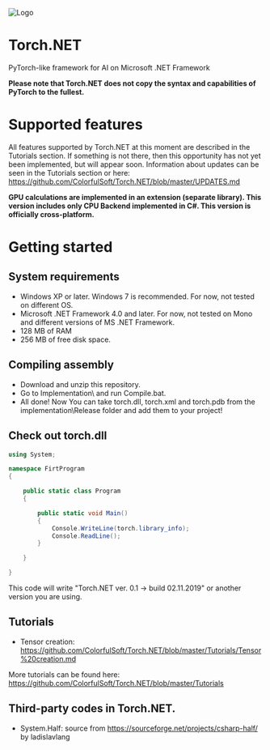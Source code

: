 ![Logo](https://github.com/ColorfulSoft/Torch.NET/blob/master/Torch.NET_logo.png)

# Torch.NET

PyTorch-like framework for AI on Microsoft .NET Framework

**Please note that Torch.NET does not copy the syntax and capabilities of PyTorch to the fullest.**

# Supported features
All features supported by Torch.NET at this moment are described in the Tutorials section. If something is not there, then this opportunity has not yet been implemented, but will appear soon. Information about updates can be seen in the Tutorials section or here: https://github.com/ColorfulSoft/Torch.NET/blob/master/UPDATES.md

**GPU calculations are implemented in an extension (separate library). This version includes only CPU Backend implemented in C#. This version is officially cross-platform.**

# Getting started
## System requirements
* Windows XP or later. Windows 7 is recommended. For now, not tested on different OS.
* Microsoft .NET Framework 4.0 and later. For now, not tested on Mono and different versions of MS .NET Framework.
* 128 MB of RAM
* 256 MB of free disk space.

## Compiling assembly
* Download and unzip this repository.
* Go to Implementation\ and run Compile.bat.
* All done! Now You can take torch.dll, torch.xml and torch.pdb from the implementation\Release folder and add them to your project!

## Check out torch.dll
```C#
using System;

namespace FirtProgram
{

    public static class Program
    {

        public static void Main()
        {
            Console.WriteLine(torch.library_info);
            Console.ReadLine();
        }

    }

}
```
This code will write "Torch.NET ver. 0.1 -> build 02.11.2019" or another version you are using.

## Tutorials
* Tensor creation: https://github.com/ColorfulSoft/Torch.NET/blob/master/Tutorials/Tensor%20creation.md

More tutorials can be found here: https://github.com/ColorfulSoft/Torch.NET/blob/master/Tutorials

## Third-party codes in Torch.NET.
* System.Half: source from https://sourceforge.net/projects/csharp-half/ by ladislavlang
